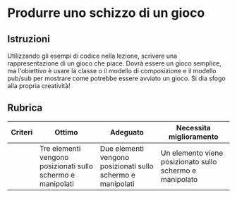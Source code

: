# Produrre uno schizzo di un gioco

## Istruzioni

Utilizzando gli esempi di codice nella lezione, scrivere una rappresentazione di un gioco che piace. Dovrà essere un gioco semplice, ma l'obiettivo è usare la classe o il modello di composizione e il modello pub/sub per mostrare come potrebbe essere avviato un gioco. Si dia sfogo alla propria creatività!

## Rubrica

| Criteri | Ottimo                                                      | Adeguato                                                    | Necessita miglioramento                                  |
| ------- | ----------------------------------------------------------- | ----------------------------------------------------------- | -------------------------------------------------------- |
|         | Tre elementi vengono posizionati sullo schermo e manipolati | Due elementi vengono posizionati sullo schermo e manipolati | Un elemento viene posizionato sullo schermo e manipolato |
